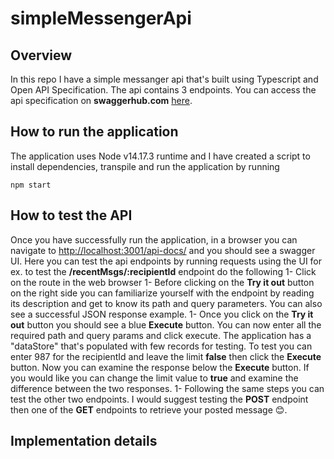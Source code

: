 # simpleMessengerApi

## Overview

In this repo I have a simple messanger api that's built using Typescript and Open API Specification. The api contains 3 endpoints. You can access the api specification on **swaggerhub.com** [here](https://app.swaggerhub.com/apis/milad-pers/simpleMessengerApi/1.0.1).

## How to run the application

The application uses Node v14.17.3 runtime and I have created a script to install dependencies, transpile and run the application by running 
```
npm start
```

## How to test the API
Once you have successfully run the application, in a browser you can navigate to [http://localhost:3001/api-docs/](http://localhost:3001/api-docs/) and you should see a swagger UI. Here you can test the api endpoints by running requests using the UI for ex. to test the **/recentMsgs/:recipientId** endpoint do the following 
1- Click on the route in the web browser
1- Before clicking on the **Try it out** button on the right side you can familiarize yourself with the endpoint by reading its description and get to know its path and query parameters. You can also see a successful JSON response example.
1- Once you click on the **Try it out** button you should see a blue **Execute** button. You can now enter all the required path and query params and click execute. The application has a "dataStore" that's populated with few records for testing. To test you can enter 987 for the recipientId and leave the limit **false** then click the **Execute** button. Now you can examine the response below the **Execute** button. If you would like you can change the limit value to **true** and examine the difference between the two responses.
1- Following the same steps you can test the other two endpoints. I would suggest testing the **POST** endpoint then one of the **GET** endpoints to retrieve your posted message :blush:.

## Implementation details
